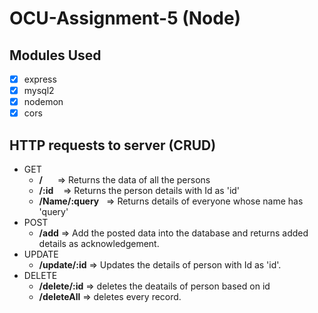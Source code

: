 # OCU-Assignment-5 (Node)

## Modules Used

- [x] express
- [x] mysql2
- [x] nodemon
- [x] cors

## HTTP requests to server (CRUD)

- GET
  - **/** &nbsp;&nbsp;&nbsp;&nbsp; => Returns the data of all the persons
  - **/:id** &nbsp;&nbsp; => Returns the person details with Id as 'id'
  - **/Name/:query** &nbsp; => Returns details of everyone whose name has 'query'
- POST
  - **/add**           => Add the posted data into the database and returns added details as acknowledgement.
- UPDATE
  - **/update/:id**    => Updates the details of person with Id as 'id'.
- DELETE
  - **/delete/:id**    => deletes the deatails of person based on id
  - **/deleteAll**     => deletes every record.
